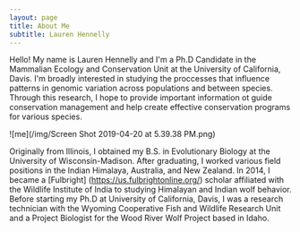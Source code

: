 ```yaml
---
layout: page
title: About Me
subtitle: Lauren Hennelly
---
```


Hello! My name is Lauren Hennelly and I'm a Ph.D Candidate in the Mammalian Ecology and Conservation Unit at the University of California, Davis. I'm broadly interested in studying the proccesses that influence patterns in genomic variation across populations and between species. Through this research, I hope to provide important information ot guide conservation management and help create effective conservation programs for various species.

![me](/img/Screen Shot 2019-04-20 at 5.39.38 PM.png)


Originally from Illinois, I obtained my B.S. in Evolutionary Biology at the University of Wisconsin-Madison. After graduating, I worked various field positions in the Indian Himalaya, Australia, and New Zealand. In 2014, I became a [Fulbright] (https://us.fulbrightonline.org/) scholar affiliated with the Wildlife Institute of India to studying Himalayan and Indian wolf behavior. Before starting my Ph.D at University of California, Davis, I was a research technician with the Wyoming Cooperative Fish and Wildlife Research Unit and a Project Biologist for the Wood River Wolf Project based in Idaho. 


